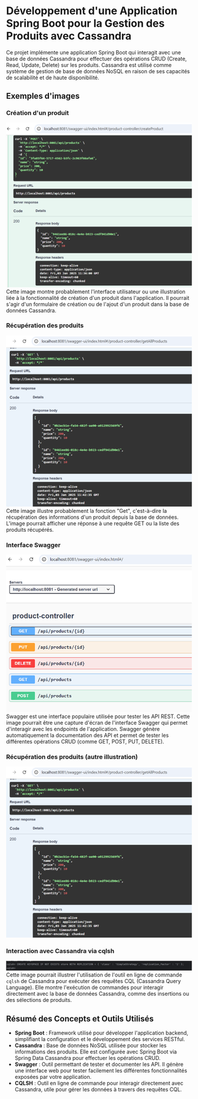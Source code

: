 # Développement d'une Application Spring Boot pour la Gestion des Produits avec Cassandra

Ce projet implémente une application Spring Boot qui interagit avec une base de données Cassandra pour effectuer des opérations CRUD (Create, Read, Update, Delete) sur les produits. Cassandra est utilisé comme système de gestion de base de données NoSQL en raison de ses capacités de scalabilité et de haute disponibilité.

## Exemples d'images

### Création d'un produit
![Création d'un produit](images/create.png)
Cette image montre probablement l'interface utilisateur ou une illustration liée à la fonctionnalité de création d'un produit dans l'application. Il pourrait s'agir d'un formulaire de création ou de l'ajout d'un produit dans la base de données Cassandra.

### Récupération des produits
![Récupération des produits](images/get.png)
Cette image illustre probablement la fonction "Get", c'est-à-dire la récupération des informations d'un produit depuis la base de données. L'image pourrait afficher une réponse à une requête GET ou la liste des produits récupérés.

### Interface Swagger
![Interface Swagger](images/swagger.png)
Swagger est une interface populaire utilisée pour tester les API REST. Cette image pourrait être une capture d'écran de l'interface Swagger qui permet d'interagir avec les endpoints de l'application. Swagger génère automatiquement la documentation des API et permet de tester les différentes opérations CRUD (comme GET, POST, PUT, DELETE).

### Récupération des produits (autre illustration)
![Récupération des produits](images/get.png)


### Interaction avec Cassandra via cqlsh
![Interaction avec Cassandra via cqlsh](images/sqlsh.png)
Cette image pourrait illustrer l'utilisation de l'outil en ligne de commande `cqlsh` de Cassandra pour exécuter des requêtes CQL (Cassandra Query Language). Elle montre  l'exécution de commandes pour interagir directement avec la base de données Cassandra, comme des insertions ou des sélections de produits.

## Résumé des Concepts et Outils Utilisés

- **Spring Boot** : Framework utilisé pour développer l'application backend, simplifiant la configuration et le développement des services RESTful.
- **Cassandra** : Base de données NoSQL utilisée pour stocker les informations des produits. Elle est configurée avec Spring Boot via Spring Data Cassandra pour effectuer les opérations CRUD.
- **Swagger** : Outil permettant de tester et documenter les API. Il génère une interface web pour tester facilement les différentes fonctionnalités exposées par votre application.
- **CQLSH** : Outil en ligne de commande pour interagir directement avec Cassandra, utile pour gérer les données à travers des requêtes CQL.


